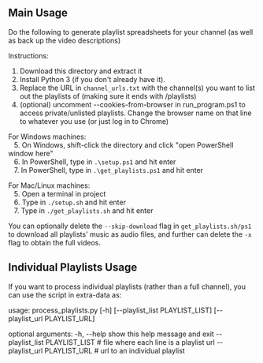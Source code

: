## Main Usage
Do the following to generate playlist spreadsheets for your channel (as well as back up the video descriptions)

Instructions:
1. Download this directory and extract it
2. Install Python 3 (if you don't already have it).
3. Replace the URL in `channel_urls.txt` with the channel(s) you want to list out the playlists of (making sure it ends with /playlists)
4. (optional) uncomment --cookies-from-browser in run_program.ps1 to access private/unlisted playlists. Change the browser name on that line to whatever you use (or just log in to Chrome)  

For Windows machines:  
&nbsp;&nbsp;&nbsp;5. On Windows, shift-click the directory and click "open PowerShell window here"  
&nbsp;&nbsp;&nbsp;6. In PowerShell, type in `.\setup.ps1` and hit enter  
&nbsp;&nbsp;&nbsp;7. In PowerShell, type in `.\get_playlists.ps1` and hit enter

For Mac/Linux machines:  
&nbsp;&nbsp;&nbsp;5. Open a terminal in project  
&nbsp;&nbsp;&nbsp;6. Type in `./setup.sh` and hit enter  
&nbsp;&nbsp;&nbsp;7. Type in `./get_playlists.sh` and hit enter


You can optionally delete the `--skip-download` flag in `get_playlists.sh/ps1` to download all playlists' music as audio files, and further can delete the `-x` flag to obtain the full videos.

## Individual Playlists Usage
If you want to process individual playlists (rather than a full channel), you can use the script in extra-data as:

usage: process_playlists.py [-h] [--playlist_list PLAYLIST_LIST] [--playlist_url PLAYLIST_URL]

optional arguments:
  -h, --help            show this help message and exit
  --playlist_list PLAYLIST_LIST # file where each line is a playlist url
  --playlist_url PLAYLIST_URL # url to an individual playlist
